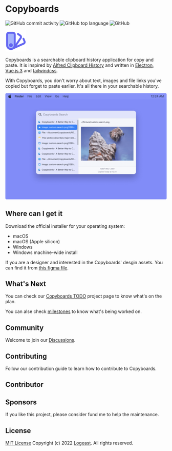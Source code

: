 # Copyboards

![GitHub commit activity](https://img.shields.io/github/commit-activity/m/logeast/Copyboards)
![GitHub top language](https://img.shields.io/github/languages/top/logeast/Copyboards)
![GitHub](https://img.shields.io/github/license/logeast/Copyboards)

![Copyboards Logo](./website/public/copyboards-mini.svg)

Copyboards is a searchable clipboard history application for copy and paste. It is inspired by [Alfred Clipboard History](https://www.alfredapp.com/help/features/clipboard) and written in [Electron](https://www.electronjs.org/), [Vue.js 3](https://vuejs.org/) and [tailwindcss](https://tailwindcss.com/).

With Copyboards, you don't worry about text, images and file links you've copied but forget to paste earlier. It's all there in your searchable history.

![Copyboards Sample](./website/public/copyboards-sample.png)

## Where can I get it

Download the official installer for your operating system:

- macOS
- macOS (Apple silicon)
- Windows
- Windows machine-wide install

If you are a designer and interested in the Copyboards' desgin assets. You can find it from [this figma file](https://www.figma.com/file/FQ91Yef5UzSedNVS2rYjQ0/%F0%9F%8C%88-Copyboards---A-Searchable-Clipboard-History-for-Copy-and-Paste?node-id=247%3A4751).


## What's Next

You can check our [Copyboards TODO](https://github.com/users/logeast/projects/3/views/1) project page to know what's on the plan.

You can alse check [milestones](https://github.com/logeast/copyboards/milestones) to know what's being worked on.

## Community

Welcome to join our [Discussions](https://github.com/logeast/Copyboards/discussions).

## Contributing

Follow our contribution guide to learn how to contribute to Copyboards.

## Contributor

## Sponsors

If you like this project, please consider fund me to help the maintenance.

## License

[MIT License](./LICENSE) Copyright (c) 2022 [Logeast](https://github.com/logeast). All rights reserved.
